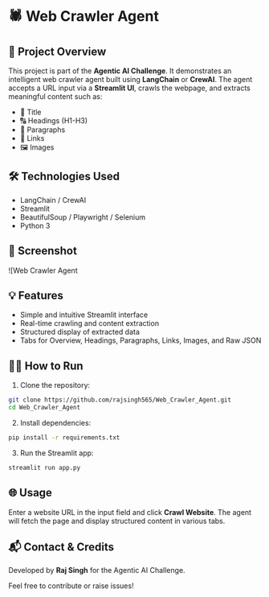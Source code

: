 
# 🕷️ Web Crawler Agent

## 🚀 Project Overview
This project is part of the **Agentic AI Challenge**. It demonstrates an intelligent web crawler agent built using **LangChain** or **CrewAI**. The agent accepts a URL input via a **Streamlit UI**, crawls the webpage, and extracts meaningful content such as:

- 📝 Title
- 🔠 Headings (H1-H3)
- 📄 Paragraphs
- 🔗 Links
- 🖼️ Images

## 🛠️ Technologies Used
- LangChain / CrewAI
- Streamlit
- BeautifulSoup / Playwright / Selenium
- Python 3

## 📸 Screenshot
![Web Crawler Agent 

## 💡 Features
- Simple and intuitive Streamlit interface
- Real-time crawling and content extraction
- Structured display of extracted data
- Tabs for Overview, Headings, Paragraphs, Links, Images, and Raw JSON

## 🧑‍💻 How to Run
1. Clone the repository:
```bash
git clone https://github.com/rajsingh565/Web_Crawler_Agent.git
cd Web_Crawler_Agent
```
2. Install dependencies:
```bash
pip install -r requirements.txt
```
3. Run the Streamlit app:
```bash
streamlit run app.py
```

## 🌐 Usage
Enter a website URL in the input field and click **Crawl Website**. The agent will fetch the page and display structured content in various tabs.

## 📬 Contact & Credits
Developed by **Raj Singh** for the Agentic AI Challenge.

Feel free to contribute or raise issues!

